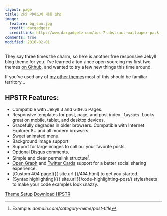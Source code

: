 ```yaml
---
layout: page
title: 인간 라메드에 대한 설명
image:
  feature: bg_sun.jpg
  credit: dargadgetz
  creditlink: http://www.dargadgetz.com/ios-7-abstract-wallpaper-pack-for-iphone-5-and-ipod-touch-retina/
comments: true
modified: 2016-02-01
---
```


They say three times the charm, so here is another free responsive Jekyll blog theme for you. I've learned a ton since open sourcing my first two themes [on Github](http://github.com/mmistakes), and wanted to try a few new things this time around. 

If you've used any of [my other themes](http://mademistakes.com/work/jekyll-themes/) most of this should be familiar territory...

## HPSTR Features:

* Compatible with Jekyll 3 and GitHub Pages.
* Responsive templates for post, page, and post index `_layouts`. Looks great on mobile, tablet, and desktop devices.
* Gracefully degrades in older browsers. Compatible with Internet Explorer 8+ and all modern browsers.  
* Sweet animated menu.
* Background image support.
* Support for large images to call out your favorite posts.
* Optional [Disqus](http://disqus.com) comments.
* Simple and clear permalink structure[^1].
* [Open Graph](https://developers.facebook.com/docs/opengraph/) and [Twitter Cards](https://dev.twitter.com/docs/cards) support for a better social sharing experience.
* [Custom 404 page]({{ site.url }}/404.html) to get you started.
* [Syntax highlighting]({{ site.url }}/code-highlighting-post/) stylesheets to make your code examples look snazzy.

<div markdown="0"><a href="{{ site.url }}/theme-setup/" class="btn btn-info">Theme Setup</a> <a href="https://github.com/mmistakes/hpstr-jekyll-theme" class="btn btn-success">Download HPSTR</a></div>

[^1]: Example: *domain.com/category-name/post-title*